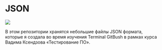 # JSON

![](https://icon-library.com/images/json-icon/json-icon-24.jpg)


В этом репозитории хранятся небольшие файлы JSON формата, которые я создала во время изучения Terminal GitBush в рамках курса Вадима Ксендзова «Тестирование ПО».
